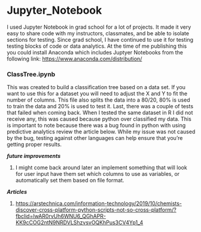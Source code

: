 # Jupyter_Notebook
I used Jupyter Notebook in grad school for a lot of projects. It made it very easy to share code with my instructors, classmates, and be able to isolate sections for testing. Since grad school, I have continued to use it for testing testing blocks of code or data analytics. At the time of me publishing this you could install Anaconda which includes Juptyer Notebooks from the following link: https://www.anaconda.com/distribution/

### ClassTree.ipynb
This was created to build a classification tree based on a data set. If you want to use this for a dataset you will need to adjust the X and Y to fit the number of columns. This file also splits the data into a 80/20, 80% is used to train the data and 20% is used to test it. Last, there was a couple of tests that failed when coming back. When I tested the same dataset in R I did not receive any, this was caused because python over classified my data. This is important to note because there was a bug found in python with using predictive analytics review the article below. While my issue was not caused by the bug, testing against other languages can help ensure that you’re getting proper results.


***future improvements*** 
  1) I might come back around later an implement something that will look for user input have them set which columns to use as variables, or automatically set them based on file format. 

***Articles***
  1) https://arstechnica.com/information-technology/2019/10/chemists-discover-cross-platform-python-scripts-not-so-cross-platform/?fbclid=IwAR0rvUh6WNU6_QGhAPR-KK9cCOG2ntN9NRDVLShzvsvOQKhPus3CV4Yp1_4
